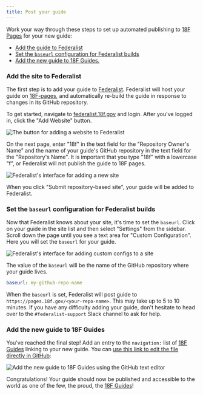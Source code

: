 ```yaml
---
title: Post your guide
---
```

Work your way through these steps to set up automated publishing to [18F
Pages](https://pages.18f.gov/) for your new guide:

- [Add the guide to Federalist](#federalist)
- [Set the `baseurl` configuration for Federalist builds](#set-baseurl)
- [Add the new guide to 18F Guides.](#add-new-guide)

### <a name="federalist"></a>Add the site to Federalist

The first step is to add your guide to [Federalist](https://federalist.18f.gov/).
Federalist will host your guide on [18F-pages](https://pages.18f.gov), and
automatically re-build the guide in response to changes in its GitHub repository.

To get started, navigate to [federalist.18f.gov](htttps://federalist.18f.gov)
and login. After you've logged in, click the "Add Website" button.

<img src="{{site.baseurl}}/images/federalist-add-website.png" alt="The button for adding a website to Federalist">

On the next page, enter "18f" in the text field for the "Repository Owner's
Name" and the name of your guide's GitHub repository in the text field for the
"Repository's Name". It is important that you type "18f" with a lowercase "f",
or Federalist will not publish the guide to 18F pages.

<img src="{{site.baseurl}}/images/federalist-add-repository.png" alt="Federalist's interface for adding a new site">

When you click "Submit repository-based site", your guide will be added to
Federalist.

### <a name="set-baseurl"></a>Set the `baseurl` configuration for Federalist builds

Now that Federalist knows about your site, it's time to set the `baseurl`.
Click on your guide in the site list and then select "Settings" from the
sidebar. Scroll down the page until you see a text area for "Custom
Configuration". Here you will set the `baseurl` for your guide.

<img src="{{site.baseurl}}/images/federalist-custom-config.png" alt="Federalist's interface for adding custom configs to a site">

The value of the `baseurl` will be the name of the GitHub repository where your
guide lives.

```yaml
baseurl: my-github-repo-name
```

When the `baseurl` is set, Federalist will post guide to
`https://pages.18f.gov/<your-repo-name>`. This may take up to 5 to 10 minutes.
If you have any difficulty adding your guide, don't hesitate to head over to the
`#federalist-support` Slack channel to ask for help.

### <a name="add-new-guide"></a>Add the new guide to 18F Guides

You've reached the final step! Add an entry to the `navigation:` list of [18F
Guides](https://guides.18f.gov/) linking to your new guide. You can [use
this link to edit the file directly in
GitHub](https://github.com/18F/guides/edit/18f-pages/_config.yml):

<img src="{{site.baseurl}}/images/gh-add-guide.png" alt="Add the new guide to 18F Guides using the GitHub text editor">

Congratulations! Your guide should now be published and accessible to the world
as one of the few, the proud, the [18F Guides](https://pages.18f.gov/guides/)!
